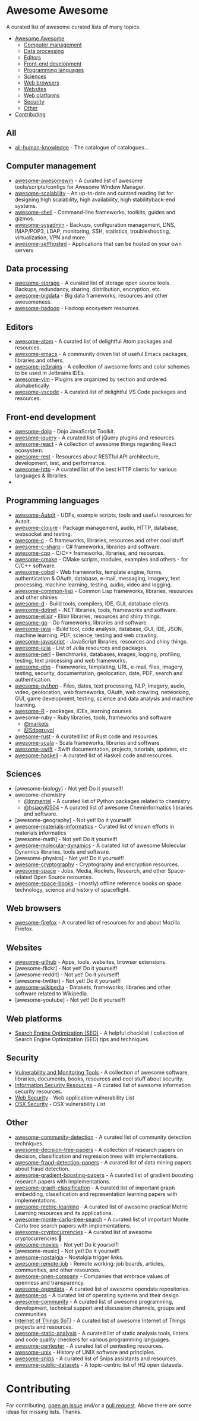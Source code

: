 # Awesome Awesome

A curated list of awesome curated lists of many topics.

- [Awesome Awesome](#awesome-awesome)
    - [Computer management](#computer-management)
    - [Data processing](#data-processing)
    - [Editors](#editors)
    - [Front-end development](#front-end-development)
    - [Programming languages](#programming-languages)
    - [Sciences](#sciences)
    - [Web browsers](#web-browsers)
    - [Websites](#websites)
    - [Web platforms](#web-platforms)
    - [Security](#security)
    - [Other](#other)
- [Contributing](#contributing)

## All

* [all-human-knowledge](https://github.com/emijrp/all-human-knowledge) - The catalogue of catalogues...

## Computer management

* [awesome-awesomewm](https://github.com/atsepkov/awesome-awesome-wm) - A curated list of awesome tools/scripts/configs for Awesome Window Manager.
* [awesome-scalability](https://github.com/binhnguyennus/awesome-scalability) - An up-to-date and curated reading list for designing high scalability, high availability, high stabilityback-end systems.
* [awesome-shell](https://github.com/alebcay/awesome-shell) - Command-line frameworks, toolkits, guides and gizmos.
* [awesome-sysadmin](https://github.com/kahun/awesome-sysadmin) - Backups, configuration management, DNS, IMAP/POP3, LDAP, monitoring, SSH, statistics, troubleshooting, virtualization, VPN and more.
* [awesome-selfhosted](https://github.com/awesome-selfhosted/awesome-selfhosted) - Applications that can be hosted on your own servers

## Data processing

* [awesome-storage](https://github.com/okhosting/awesome-storage/) - A curated list of storage open source tools. Backups, redundancy, sharing, distribution, encryption, etc.
* [awesome-bigdata](https://github.com/onurakpolat/awesome-bigdata) - Big data frameworks, resources and other awesomeness.
* [awesome-hadoop](https://github.com/youngwookim/awesome-hadoop) - Hadoop ecosystem resources.

## Editors

* [awesome-atom](https://github.com/mehcode/awesome-atom) - A curated list of delightful Atom packages and resources.
* [awesome-emacs](https://github.com/emacs-tw/awesome-emacs) - A community driven list of useful Emacs packages, libraries and others.
* [awesome-jetbrains](https://github.com/championswimmer/awesome-jetbrains) - A collection of awesome fonts and color schemes to be used in Jetbrains IDEs.
* [awesome-vim](https://github.com/akrawchyk/awesome-vim) - Plugins are organized by section and ordered alphabetically.
* [awesome-vscode](https://github.com/viatsko/awesome-vscode) - A curated list of delightful VS Code packages and resources.

## Front-end development

* [awesome-dojo](https://github.com/petk/awesome-dojo) - Dojo JavaScript Toolkit.
* [awesome-jquery](https://github.com/petk/awesome-jquery) - A curated list of jQuery plugins and resources.
* [awesome-react](https://github.com/enaqx/awesome-react) - A collection of awesome things regarding React ecosystem.
* [awesome-rest](https://github.com/marmelab/awesome-rest) - Resources about RESTful API architecture, development, test, and performance.
* [awesome-http](https://github.com/easybase/awesome-http) - A curated list of the best HTTP clients for various languages & libraries.
* 
## Programming languages

* [awesome-AutoIt](https://github.com/J2TeaM/awesome-AutoIt) - UDFs, example scripts, tools and useful resources for AutoIt.
* [awesome-clojure](https://github.com/razum2um/awesome-clojure) - Package management, audio, HTTP, database, websocket and testing.
* [awesome-c](https://notabug.org/koz.ross/awesome-c) - C frameworks, libraries, resources and other cool stuff.
* [awesome-c-sharp](https://github.com/uhub/awesome-c-sharp) - C# frameworks, libraries and software.
* [awesome-cpp](https://github.com/fffaraz/awesome-cpp) - C/C++ frameworks, libraries, and resources.
* [awesome-cmake](https://github.com/onqtam/awesome-cmake) - CMake scripts, modules, examples and others - for C/C++ software.
* [awesome-cobol](https://github.com/mickaelandrieu/awesome-cobol) - Web frameworks, template engine, forms, authentication & OAuth, database, e-mail, messaging, imagery, text processing, machine learning, testing, audio, video and logging.
* [awesome-common-lisp](https://github.com/kozross/awesome-cl) - Common Lisp frameworks, libraries, resources and other shinies.
* [awesome-d](https://github.com/zhaopuming/awesome-d) - Build tools, compilers, IDE, GUI, database clients.
* [awesome-dotnet](https://github.com/quozd/awesome-dotnet) - .NET libraries, tools, frameworks and software.
* [awesome-elixir](https://github.com/h4cc/awesome-elixir) - Elixir libraries, resources and shiny things.
* [awesome-go](https://github.com/avelino/awesome-go) - Go frameworks, libraries and software.
* [awesome-java](https://github.com/akullpp/awesome-java) - Build tool, code analysis, database, GUI, IDE, JSON, machine learning, PDF, science, testing and web crawling.
* [awesome-javascript](https://github.com/sorrycc/awesome-javascript) - JavaScript libraries, resources and shiny things.
* [awesome-julia](https://github.com/melvin0008/awesome-julia) - List of Julia resources and packages.
* [awesome-perl](https://github.com/mackee/awesome-perl) - Benchmarks, databases, images, logging, profiling, testing, text processing and web frameworks.
* [awesome-php](https://github.com/ziadoz/awesome-php) - Frameworks, templating, URL, e-mail, files, imagery, testing, security, documentation, geolocation, date, PDF, search and authentication.
* [awesome-python](https://github.com/vinta/awesome-python) - Files, dates, text processing, NLP, imagery, audio, video, geolocation, web frameworks, OAuth, web crawling, networking, GUI, game development, testing, science and data analysis and machine learning.
* [awesome-R](https://github.com/qinwf/awesome-R) - packages, IDEs, learning courses.
* awesome-ruby - Ruby libraries, tools, frameworks and software
    - [@markets](https://github.com/markets/awesome-ruby)
    - [@Sdogruyol](https://github.com/Sdogruyol/awesome-ruby)
* [awesome-rust](https://github.com/kud1ing/awesome-rust) - A curated list of Rust code and resources.
* [awesome-scala](https://github.com/lauris/awesome-scala) - Scala frameworks, libraries and software.
* [awesome-swift](https://awesome-swift.zeef.com/robin.eggenkamp) - Swift documentation, projects, tutorials, updates, etc
* [awesome-haskell](https://github.com/krispo/awesome-haskell) - A curated list of Haskell code and resources.

## Sciences

* [awesome-biology] - Not yet! Do it yourself!
* awesome-chemistry
    - [@lmmentel](https://github.com/lmmentel/awesome-python-chemistry) - A curated list of Python packages related to chemistry
    - [@hsiaoyi0504](https://github.com/hsiaoyi0504/awesome-cheminformatics) - A curated list of awesome Cheminformatics libraries and software.
* [awesome-geography] - Not yet! Do it yourself!
* [awesome-materials-informatics](https://github.com/tilde-lab/awesome-materials-informatics) - Curated list of known efforts in materials informatics
* [awesome-math] - Not yet! Do it yourself!
* [awesome-molecular-dynamics](https://github.com/ipudu/awesome-molecular-dynamics) - A curated list of awesome Molecular Dynamics libraries, tools and software. 
* [awesome-physics] - Not yet! Do it yourself!
* [awesome-cryptography](https://github.com/sobolevn/awesome-cryptography) - Cryptography and encryption resources.
* [awesome-space](https://github.com/elburz/awesome-space) - Jobs, Media, Rockets, Research, and other Space-related Open Source resources.
* [awesome-space-books](https://github.com/Hunter-Github/awesome-space-books) - (mostly) offline reference books on space technology, science and history of spaceflight.

## Web browsers

* [awesome-firefox](https://github.com/Hunter-Github/awesome-firefox) - A curated list of resources for and about Mozilla Firefox.

## Websites

* [awesome-github](https://github.com/Kikobeats/awesome-github) - Apps, tools, websites, browser extensions.
* [awesome-flickr] - Not yet! Do it yourself!
* [awesome-reddit] - Not yet! Do it yourself!
* [awesome-twitter] - Not yet! Do it yourself!
* [awesome-wikipedia](https://github.com/emijrp/awesome-wikipedia) - Datasets, frameworks, libraries and other software related to Wikipedia.
* [awesome-youtube] - Not yet! Do it yourself!

## Web platforms

* [Search Engine Optimization (SEO)](https://github.com/marcobiedermann/search-engine-optimization) - A helpful checklist / collection of Search Engine Optimization (SEO) tips and techniques.

## Security

* [Vulnerability and Monitoring Tools](https://github.com/sbilly/awesome-security) - A collection of awesome software, libraries, documents, books, resources and cool stuff about security.
* [Information Security Resources](https://github.com/onlurking/awesome-infosec) - A curated list of awesome information security resources.
* [Web Security](https://github.com/qazbnm456/awesome-web-security) - Web application vulnerability List
* [OSX Security](https://github.com/kai5263499/osx-security-awesome) - OSX vulnerability List

## Other

* [awesome-community-detection](https://github.com/benedekrozemberczki/awesome-community-detection) - A curated list of community detection techniques.
* [awesome-decision-tree-papers](https://github.com/benedekrozemberczki/awesome-decision-tree-papers) - A collection of research papers on decision, classification and regression trees with implementations. 
* [awesome-fraud-detection-papers](https://github.com/benedekrozemberczki/awesome-fraud-detection-papers) - A curated list of data mining papers about fraud detection. 
* [awesome-gradient-boosting-papers](https://github.com/benedekrozemberczki/awesome-gradient-boosting-papers) - A curated list of gradient boosting research papers with implementations.
* [awesome-graph-classification](https://github.com/benedekrozemberczki/awesome-graph-classification) - A curated list of important graph embedding, classification and representation learning papers with implementations.
* [awesome-metric-learning](https://github.com/qdrant/awesome-metric-learning) - A curated list of awesome practical Metric Learning resources and its applications.
* [awesome-monte-carlo-tree-search](https://github.com/benedekrozemberczki/awesome-monte-carlo-tree-search-papers) - A curated list of important Monte Carlo tree search papers with implementations.
* [awesome-cryptocurrencies](https://github.com/kasketis/awesome-cryptocurrencies) - A curated list of awesome cryptocurrencies 🎩
* [awesome-movies](https://github.com/emijrp/awesome-movies) - Not yet! Do it yourself!
* [awesome-music] - Not yet! Do it yourself!
* [awesome-nostalgia](https://github.com/emijrp/awesome-nostalgia) - Nostalgia trigger links.
* [awesome-remote-job](https://github.com/lukasz-madon/awesome-remote-job) - Remote working: job boards, articles, communities, and other resources.
* [awesome-open-company](https://github.com/waldyrious/awesome-open-company) - Companies that embrace values of openness and transparency.
* [awesome-opendata](https://github.com/emijrp/awesome-opendata) - A curated list of awesome opendata repositories.
* [awesome-os](https://github.com/jubalh/awesome-os) - A curated list of operating systems and their design.
* [awesome-community](https://github.com/petk/awesome-community) - A curated list of awesome programming, development, technical support and discussion channels, groups and communities
* [Internet of Things (IoT)](https://github.com/HQarroum/awesome-iot) - A curated list of awesome Internet of Things projects and resources.
* [awesome-static-analysis](https://github.com/mre/awesome-static-analysis/) - A curated list of static analysis tools, linters and code quality checkers for various programming languages.
* [awesome-pentester](https://github.com/m1guelpf/awesome-pentester) - A curated list of pentesting resources.
* [awesome-unix](https://github.com/sirredbeard/Awesome-UNIX) - History of UNIX software and principles.
* [awesome-snips](https://github.com/snipsco/awesome-snips) - A curated list of Snips assistants and resources.
* [awesome-public-datasets](https://github.com/awesomedata/awesome-public-datasets) - A topic-centric list of HQ open datasets.

# Contributing

For contributing, [open an issue](https://github.com/emijrp/awesome-awesome/issues) and/or a [pull request](https://github.com/emijrp/awesome-awesome/pulls). Above there are some ideas for missing lists. Thanks.
